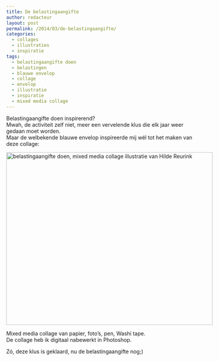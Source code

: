 ```yaml
---
title: De belastingaangifte
author: redacteur
layout: post
permalink: /2014/03/de-belastingaangifte/
categories:
  - collages
  - illustraties
  - inspiratie
tags:
  - belastingaangifte doen
  - belastingen
  - blauwe envelop
  - collage
  - envelop
  - illustratie
  - inspiratie
  - mixed media collage
---
```

Belastingaangifte doen inspirerend?  
Mwah, de activiteit zelf niet, meer een vervelende klus die elk jaar weer gedaan moet worden.  
Maar de welbekende blauwe envelop inspireerde mij wél tot het maken van deze collage:

<div id="attachment_5956" style="width: 560px" class="wp-caption aligncenter">
  <img class=" wp-image-5956" title="belastingaangifte doen, mixed media collage illustratie van Hilde Reurink" src="http://www.schildertuin.nl/wordpress/wp-content/uploads/2014/03/belastingaangifte.jpg" alt="belastingaangifte doen, mixed media collage illustratie van Hilde Reurink" width="550" height="460" />
  
  <p class="wp-caption-text">
    Mixed media collage van papier, foto&#8217;s, pen, Washi tape.<br />De collage heb ik digitaal nabewerkt in Photoshop.
  </p>
</div>

Zó, deze klus is geklaard, nu de belastingaangifte nog;)
